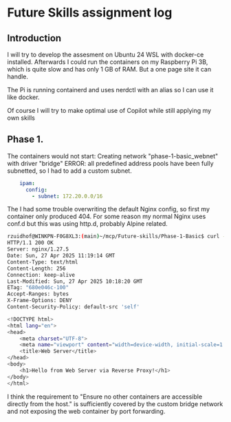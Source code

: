# Future Skills assignment log

## Introduction

I will try to develop the assesment on Ubuntu 24 WSL with docker-ce installed. Afterwards I could run the containers on my Raspberry Pi 3B, which is quite slow and has only 1 GB of RAM. But a one page site it can handle.

The Pi is running containerd and uses nerdctl with an alias so I can use it like docker.

Of course I will try to make optimal use of Copilot while still applying my own skills

## Phase 1.

The containers would not start: Creating network "phase-1-basic_webnet" with driver "bridge"
ERROR: all predefined address pools have been fully subnetted, so I had to add a custom subnet.
```yaml
    ipam:
      config:
        - subnet: 172.20.0.0/16
```

The I had some trouble overwriting the default Nginx config, so first my container only produced 404. For some reason my normal Nginx uses conf.d but this was using http.d, probably Alpine related.

```bash
rzuidhof@WINKPN-F0G8XL3:(main)~/mcp/Future-skills/Phase-1-Basic$ curl -i http://localhost
HTTP/1.1 200 OK
Server: nginx/1.27.5
Date: Sun, 27 Apr 2025 11:19:14 GMT
Content-Type: text/html
Content-Length: 256
Connection: keep-alive
Last-Modified: Sun, 27 Apr 2025 10:18:20 GMT
ETag: "680e046c-100"
Accept-Ranges: bytes
X-Frame-Options: DENY
Content-Security-Policy: default-src 'self'

<!DOCTYPE html>
<html lang="en">
<head>
    <meta charset="UTF-8">
    <meta name="viewport" content="width=device-width, initial-scale=1.0">
    <title>Web Server</title>
</head>
<body>
    <h1>Hello from Web Server via Reverse Proxy!</h1>
</body>
</html>
```

I think the requirement to "Ensure no other containers are accessible directly from the host." is sufficiently covered by the custom bridge network and not exposing the web container by port forwarding.

